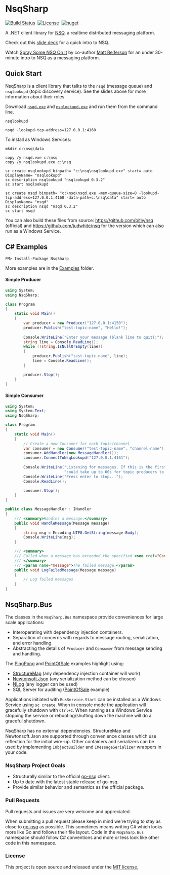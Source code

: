 NsqSharp
========

[![Build Status](https://travis-ci.org/judwhite/NsqSharp.svg?branch=master)](https://travis-ci.org/judwhite/NsqSharp)&nbsp;&nbsp;[![License](http://img.shields.io/:license-mit-blue.svg)](http://doge.mit-license.org)&nbsp;&nbsp;[![nuget](https://img.shields.io/nuget/v/NsqSharp.svg)](https://www.nuget.org/packages/NsqSharp)

A .NET client library for [NSQ](https://github.com/bitly/nsq), a realtime distributed messaging platform.

Check out this [slide deck](https://speakerdeck.com/snakes/nsq-nyc-golang-meetup?slide=19) for a quick intro to NSQ.

Watch [Spray Some NSQ On It](https://www.youtube.com/watch?v=CL_SUzXIUuI) by co-author [Matt Reiferson](https://github.com/mreiferson) for an under 30-minute intro to NSQ as a messaging platform.

## Quick Start

NsqSharp is a client library that talks to the `nsqd` (message queue) and `nsqlookupd` (topic discovery service). See the slides above for more information about their roles.

Download [`nsqd.exe`](https://github.com/judwhite/NsqSharp/blob/master/nsq-0.3.2-bin/nsqd.exe) and [`nsqlookupd.exe`](https://github.com/judwhite/NsqSharp/blob/master/nsq-0.3.2-bin/nsqlookupd.exe) and run them from the command line.

```
nsqlookupd

nsqd -lookupd-tcp-address=127.0.0.1:4160
```

To install as Windows Services:

```
mkdir c:\nsq\data

copy /y nsqd.exe c:\nsq
copy /y nsqlookupd.exe c:\nsq

sc create nsqlookupd binpath= "c:\nsq\nsqlookupd.exe" start= auto DisplayName= "nsqlookupd"
sc description nsqlookupd "nsqlookupd 0.3.2"
sc start nsqlookupd

sc create nsqd binpath= "c:\nsq\nsqd.exe -mem-queue-size=0 -lookupd-tcp-address=127.0.0.1:4160 -data-path=c:\nsq\data" start= auto DisplayName= "nsqd"
sc description nsqd "nsqd 0.3.2"
sc start nsqd
```

You can also build these files from source: https://github.com/bitly/nsq (official) and https://github.com/judwhite/nsq for the version which can also run as a Windows Service.

## C# Examples

`PM> Install-Package NsqSharp`

More examples are in the [Examples](https://github.com/judwhite/NsqSharp/tree/master/Examples) folder.

#### Simple Producer

```C#
using System;
using NsqSharp;

class Program
{
    static void Main()  
    {
        var producer = new Producer("127.0.0.1:4150");
        producer.Publish("test-topic-name", "Hello!");
    
        Console.WriteLine("Enter your message (blank line to quit):");
        string line = Console.ReadLine();
        while (!string.IsNullOrEmpty(line))
        {
            producer.Publish("test-topic-name", line);
            line = Console.ReadLine();
        }

        producer.Stop();
    }
}
```

#### Simple Consumer

```C#
using System;
using System.Text;
using NsqSharp;

class Program
{
    static void Main()  
    {
        // Create a new Consumer for each topic/channel
        var consumer = new Consumer("test-topic-name", "channel-name");
        consumer.AddHandler(new MessageHandler());
        consumer.ConnectToNsqLookupd("127.0.0.1:4161");
    
        Console.WriteLine("Listening for messages. If this is the first execution, it " +
                          "could take up to 60s for topic producers to be discovered.");
        Console.WriteLine("Press enter to stop...");
        Console.ReadLine();

        consumer.Stop();
    }
}

public class MessageHandler : IHandler
{
    /// <summary>Handles a message.</summary>
    public void HandleMessage(Message message)
    {
        string msg = Encoding.UTF8.GetString(message.Body);
        Console.WriteLine(msg);
    }

    /// <summary>
    /// Called when a message has exceeded the specified <see cref="Config.MaxAttempts"/>.
    /// </summary>
    /// <param name="message">The failed message.</param>
    public void LogFailedMessage(Message message)
    {
        // Log failed messages
    }
}
```

## NsqSharp.Bus

The classes in the `NsqSharp.Bus` namespace provide conveniences for large scale applications:
- Interoperating with dependency injection containers.
- Separation of concerns with regards to message routing, serialization, and error handling.
- Abstracting the details of `Producer` and `Consumer` from message sending and handling.

The [PingPong](https://github.com/judwhite/NsqSharp/tree/master/Examples/PingPong) and [PointOfSale](https://github.com/judwhite/NsqSharp/tree/master/Examples/PointOfSale) examples highlight using:

- [StructureMap](https://github.com/structuremap/structuremap) (any dependency injection container will work)
- [Newtonsoft.Json](https://github.com/JamesNK/Newtonsoft.Json) (any serialization method can be chosen)
- [NLog](https://github.com/NLog/NLog) (any logger can be used)
- SQL Server for auditing ([PointOfSale](https://github.com/judwhite/NsqSharp/tree/master/Examples/PointOfSale) example)

Applications initiated with `BusService.Start` can be installed as a Windows Service using `sc create`. When in console mode the application will gracefully shutdown with `Ctrl+C`. When running as a Windows Service stopping the service or rebooting/shutting down the machine will do a graceful shutdown.

NsqSharp has no external dependencies. StructureMap and Newtonsoft.Json are supported through convenience classes which use reflection for the initial wire-up. Other containers and serializers can be used by implementing `IObjectBuilder` and `IMessageSerializer` wrappers in your code.

### NsqSharp Project Goals
- Structurally similar to the official [go-nsq](https://github.com/bitly/go-nsq) client.
- Up to date with the latest stable release of go-nsq.
- Provide similar behavior and semantics as the official package.

### Pull Requests

Pull requests and issues are very welcome and appreciated.

When submitting a pull request please keep in mind we're trying to stay as close to [go-nsq](https://github.com/bitly/go-nsq) as possible. This sometimes means writing C# which looks more like Go and follows their file layout. Code in the `NsqSharp.Bus` namespace should follow C# conventions and more or less look like other code in this namespace.

### License

This project is open source and released under the [MIT license.](LICENSE)
